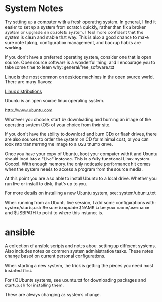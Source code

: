 # System Notes

Try setting up a computer with a fresh operating system. In general, I find it easier to set up a system from scratch quickly, rather than fix a broken system or upgrade an obsolete system.  I feel more confident that the system is clean and stable that way.  This is also a good chance to make sure note taking, configuration management, and backup habits are working.

If you don't have a preferred operating system, consider one that is open source. Open source software is a wonderful thing, and I encourage you to take some time to learn why:
general/free_software.txt

Linux is the most common on desktop machines in the open source world. There are many flavors:

[Linux distributions](linux-distributions.md)

Ubuntu is an open source linux operating system.  

http://www.ubuntu.com

Whatever you choose, start by downloading and burning an image of the operating system (OS) of your choice from their site.

If you don't have the ability to download and burn CDs or flash drives, there are also sources to order the system on CD for minimal cost, or you can look into transferring the image to a USB thumb drive.

Once you have your copy of Ubuntu, boot your computer with it and Ubuntu should load into a "Live" instance.  This is a fully functional Linux system.  Cooool.  With enough memory, the only noticable performance hit comes when the system needs to access a program from the source media.  

At this point you are also able to install Ubuntu to a local drive. Whether you run live or install to disk, that's up to you.

For more details on installing a new Ubuntu system, see:
system/ubuntu.txt

When running from an Ubuntu live session, I add some configurations with:
system/startup.sh
Be sure to update $NAME to be your name/username and $USBPATH to point to where this instance is.

# ansible
A collection of ansible scripts and notes about setting up different systems. Also includes notes on common system administration tasks. These notes change based on current personal configurations.

When starting a new system, the trick is getting the pieces you need most installed first.  

For (X)Ubuntu systems, see ubuntu.txt for downloading packages and startup.sh for installing them.

These are always changing as systems change.
